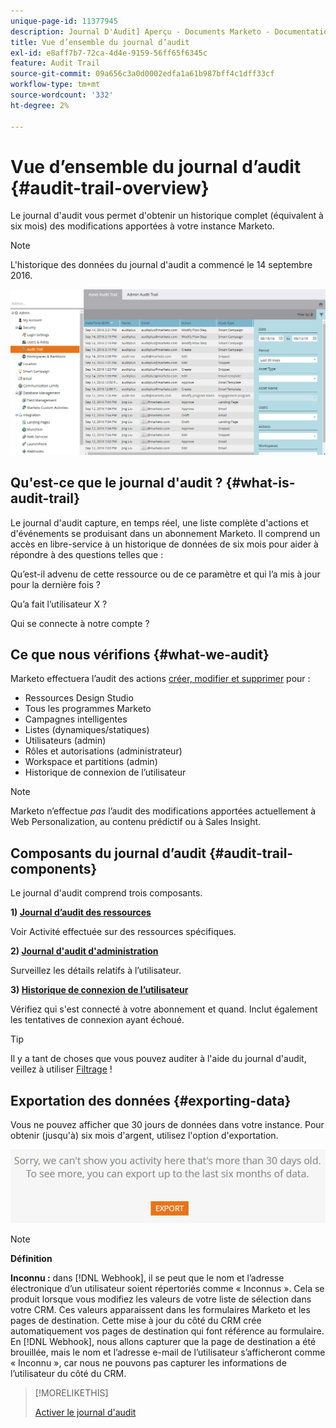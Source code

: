 ```yaml
---
unique-page-id: 11377945
description: Journal D'Audit] Aperçu - Documents Marketo - Documentation Du Produit
title: Vue d’ensemble du journal d’audit
exl-id: e8aff7b7-72ca-4d4e-9159-56ff65f6345c
feature: Audit Trail
source-git-commit: 09a656c3a0d0002edfa1a61b987bff4c1dff33cf
workflow-type: tm+mt
source-wordcount: '332'
ht-degree: 2%

---
```


# Vue d’ensemble du journal d’audit {#audit-trail-overview}

Le journal d&#39;audit vous permet d&#39;obtenir un historique complet (équivalent à six mois) des modifications apportées à votre instance Marketo.

>[!NOTE]
>
>L&#39;historique des données du journal d&#39;audit a commencé le 14 septembre 2016.

![](assets/audit-trail-overview-1.png)

## Qu&#39;est-ce que le journal d&#39;audit ? {#what-is-audit-trail}

Le journal d&#39;audit capture, en temps réel, une liste complète d&#39;actions et d&#39;événements se produisant dans un abonnement Marketo. Il comprend un accès en libre-service à un historique de données de six mois pour aider à répondre à des questions telles que :

Qu’est-il advenu de cette ressource ou de ce paramètre et qui l’a mis à jour pour la dernière fois ?

Qu’a fait l’utilisateur X ?

Qui se connecte à notre compte ?

## Ce que nous vérifions {#what-we-audit}

Marketo effectuera l’audit des actions [créer, modifier et supprimer](/help/marketo/product-docs/administration/audit-trail/change-details-in-audit-trail.md) pour :

* Ressources Design Studio
* Tous les programmes Marketo
* Campagnes intelligentes
* Listes (dynamiques/statiques)
* Utilisateurs (admin)
* Rôles et autorisations (administrateur)
* Workspace et partitions (admin)
* Historique de connexion de l’utilisateur

>[!NOTE]
>
>Marketo n’effectue _pas_ l’audit des modifications apportées actuellement à Web Personalization, au contenu prédictif ou à Sales Insight.

## Composants du journal d’audit {#audit-trail-components}

Le journal d&#39;audit comprend trois composants.

**1) [Journal d’audit des ressources](/help/marketo/product-docs/administration/audit-trail/change-details-in-audit-trail.md#asset-audit-trail)**

Voir Activité effectuée sur des ressources spécifiques.

**2) [Journal d&#39;audit d&#39;administration](/help/marketo/product-docs/administration/audit-trail/change-details-in-audit-trail.md#admin-audit-trail)**

Surveillez les détails relatifs à l’utilisateur.

**3) [Historique de connexion de l’utilisateur](/help/marketo/product-docs/administration/audit-trail/user-login-history.md)**

Vérifiez qui s&#39;est connecté à votre abonnement et quand. Inclut également les tentatives de connexion ayant échoué.

>[!TIP]
>
>Il y a tant de choses que vous pouvez auditer à l&#39;aide du journal d&#39;audit, veillez à utiliser [Filtrage](/help/marketo/product-docs/administration/audit-trail/filtering-in-audit-trail.md) !

## Exportation des données {#exporting-data}

Vous ne pouvez afficher que 30 jours de données dans votre instance. Pour obtenir (jusqu&#39;à) six mois d&#39;argent, utilisez l&#39;option d&#39;exportation.

![](assets/two.png)

>[!NOTE]
>
>**Définition**
>
>**Inconnu :** dans [!DNL Webhook], il se peut que le nom et l’adresse électronique d’un utilisateur soient répertoriés comme « Inconnus ». Cela se produit lorsque vous modifiez les valeurs de votre liste de sélection dans votre CRM. Ces valeurs apparaissent dans les formulaires Marketo et les pages de destination. Cette mise à jour du côté du CRM crée automatiquement vos pages de destination qui font référence au formulaire. En [!DNL Webhook], nous allons capturer que la page de destination a été brouillée, mais le nom et l’adresse e-mail de l’utilisateur s’afficheront comme « Inconnu », car nous ne pouvons pas capturer les informations de l’utilisateur du côté du CRM.

>[!MORELIKETHIS]
>
>[Activer le journal d&#39;audit](/help/marketo/product-docs/administration/audit-trail/enable-audit-trail.md)
